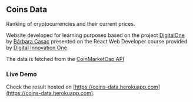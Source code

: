 ## Coins Data

Ranking of cryptocurrencies and their current prices.

Website developed for learning purposes based on the project [DigitalOne](https://github.com/bahcasac/DigitalOne) by [Bárbara Casac](https://github.com/bahcasac) presented on the React Web Developer course provided by [Digital Innovation One](https://web.digitalinnovation.one/).

The data is fetched from the [CoinMarketCap API](https://coinmarketcap.com/api/)

### Live Demo

Check the result hosted on [https://coins-data.herokuapp.com](https://coins-data.herokuapp.com).
